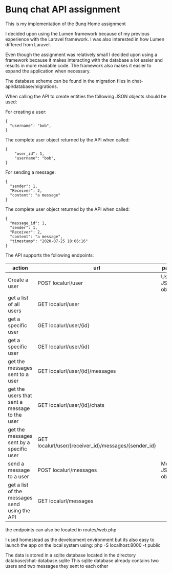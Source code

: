 # Bunq chat API assignment

This is my implementation of the Bunq Home assignment

I decided upon using the Lumen framework because of my previous experience with 
the Laravel framework. I was also interested in how Lumen differed from Laravel.

Even though the assignment was relatively small I decided upon using a framework because 
it makes interacting with the database a lot easier and results in more readable code.
The framework also makes it easier to expand the application when necessary. 

The database scheme can be found in the migration files in chat-api/database/migrations.

When calling the API to create entities the following JSON objects should be used:

For creating a user:
```
{
  "username": "bob",
}
```
The complete user object returned by the API when called:
```
{
    "user_id": 1,
    "username": "bob",
}
```


For sending a message:

```
{
  "sender": 1,
  "Receiver": 2,
  "content": "a message"
}
```
The complete user object returned by the API when called:
```
{
  "message_id": 1,
  "sender": 1,
  "Receiver": 2,
  "content": "a message",
  "timestamp": "2020-07-25 18:06:16"
}
```

The API supports the following endpoints:

| action         | url |      payload |
| ----------- | ----------- | ------- |
| Create a user | POST localurl/user | User JSON object  |
| get a list of all users | GET localurl/user  |   |
| get a specific user| GET localurl/user/{id} |   |
| get a specific user| GET localurl/user/{id} |   |
| get the messages sent to a user | GET localurl/user/{id}/messages |   |
| get the users that sent a message to the user | GET localurl/user/{id}/chats |   |
| get the messages sent by a specific user | GET localurl/user/{receiver_id}/messages/{sender_id} |   |
| send a message to a user | POST localurl/messages | Message JSON object  |
| get a list of the messages send using the API | GET localurl/messages |   |
the endpoints can also be located in routes/web.php

I used homestead as the development environment but its also easy to launch the app on the local system using:
php -S localhost:8000 -t public 


The data is stored in a sqlite database located in the directory database/chat-database.sqlite
This sqlite database already contains two users and two messages they sent to each other


